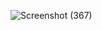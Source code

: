 
![Screenshot (367)](https://github.com/KhushalBorse2023/Leetcode-24/assets/86597374/dc9ede79-73ff-479e-9bd8-45102cc1f761)
